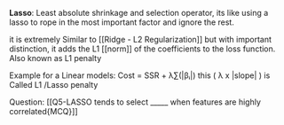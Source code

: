 **Lasso**: Least absolute shrinkage and selection operator, its like using a lasso to rope in the most important factor and ignore the rest.

it is extremely Similar to [[Ridge - L2 Regularization]] but with important distinction, it adds the L1 [[norm]] of the coefficients to the loss function. Also known as L1 penalty

Example for a Linear models: 
Cost = SSR + λ∑(|βᵢ|)
this ( λ x |slope| ) is Called L1 /Lasso penalty


Question:
[[Q5-LASSO tends to select _____ when features are highly correlated{MCQ}]]
